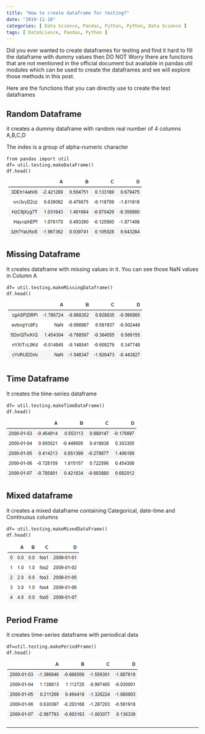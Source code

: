 ```yaml
---
title: "How to create dataframe for testing?"
date: "2019-11-18"
categories: [ Data Science, Pandas, Python, Python, Data Science ]
tags: [ DataScience, Pandas, Python ]
---
```


Did you ever wanted to create dataframes for testing and find it hard to fill the dataframe with dummy values then DO NOT Worry there are functions that are not mentioned in the official document but available in pandas util modules which can be used to create the dataframes and we will explore those methods in this post.

Here are the functions that you can directly use to create the test dataframes

## **Random Dataframe**

it creates a dummy dataframe with random real number of 4 columns A,B,C,D

The index is a group of alpha-numeric character

```
from pandas import util
df= util.testing.makeDataFrame()
df.head()
```

![pandas test dataframe](/images/2019/11/image-11.png)

## **Missing Dataframe**

It creates dataframe with missing values in it. You can see those NaN values in Column A

```
df= util.testing.makeMissingDataframe()
df.head()
```

![pandas test dataframe](/images/2019/11/image-12.png)

## **Time Dataframe**

It creates the time-series dataframe

```
df= util.testing.makeTimeDataFrame()
df.head()
```

![pandas test dataframe](/images/2019/11/image-13.png)

## **Mixed dataframe**

It creates a mixed dataframe containing Categorical, date-time and Continuous columns

```
df= util.testing.makeMixedDataFrame()
df.head()
```

![pandas test dataframe](/images/2019/11/image-14.png)

## **Period Frame**

It creates time-series dataframe with periodical data

```
df=util.testing.makePeriodFrame()
df.head()
```

![pandas test dataframe](/images/2019/11/image-15.png)

* * *
